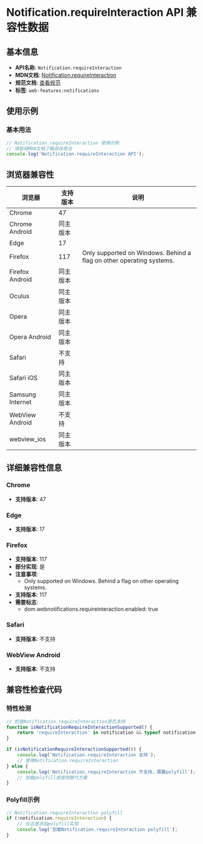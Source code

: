 # Notification.requireInteraction API 兼容性数据

## 基本信息

- **API名称**: `Notification.requireInteraction`
- **MDN文档**: [Notification.requireInteraction](https://developer.mozilla.org/docs/Web/API/Notification/requireInteraction)
- **规范文档**: [查看规范](https://notifications.spec.whatwg.org/#dom-notification-requireinteraction)
- **标签**: `web-features:notifications`

## 使用示例

### 基本用法

```javascript
// Notification.requireInteraction 使用示例
// 请查阅MDN文档了解具体用法
console.log('Notification.requireInteraction API');
```

## 浏览器兼容性

| 浏览器 | 支持版本 | 说明 |
|--------|----------|------|
| Chrome | 47 |  |
| Chrome Android | 同主版本 |  |
| Edge | 17 |  |
| Firefox | 117 | Only supported on Windows. Behind a flag on other operating systems. |
| Firefox Android | 同主版本 |  |
| Oculus | 同主版本 |  |
| Opera | 同主版本 |  |
| Opera Android | 同主版本 |  |
| Safari | 不支持 |  |
| Safari iOS | 同主版本 |  |
| Samsung Internet | 同主版本 |  |
| WebView Android | 不支持 |  |
| webview_ios | 同主版本 |  |

## 详细兼容性信息

### Chrome

- **支持版本**: 47

### Edge

- **支持版本**: 17

### Firefox

- **支持版本**: 117
- **部分实现**: 是
- **注意事项**:
  - Only supported on Windows. Behind a flag on other operating systems.
- **支持版本**: 117
- **需要标志**: 
  - dom.webnotifications.requireinteraction.enabled: true

### Safari

- **支持版本**: 不支持

### WebView Android

- **支持版本**: 不支持

## 兼容性检查代码

### 特性检测

```javascript
// 检查Notification.requireInteraction是否支持
function isNotificationRequireInteractionSupported() {
    return 'requireInteraction' in notification && typeof notification.requireInteraction === 'function';
}

if (isNotificationRequireInteractionSupported()) {
    console.log('Notification.requireInteraction 支持');
    // 使用Notification.requireInteraction
} else {
    console.log('Notification.requireInteraction 不支持，需要polyfill');
    // 加载polyfill或使用替代方案
}
```

### Polyfill示例

```javascript
// Notification.requireInteraction polyfill
if (!notification.requireInteraction) {
    // 在这里添加polyfill实现
    console.log('加载Notification.requireInteraction polyfill');
}
```

